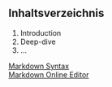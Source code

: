 ﻿## Inhaltsverzeichnis

  1. Introduction
  2. Deep-dive
  3. ...

[Markdown Syntax](https://github.com/gnab/remark/wiki/Markdown)  
[Markdown Online Editor](https://dillinger.io/)
